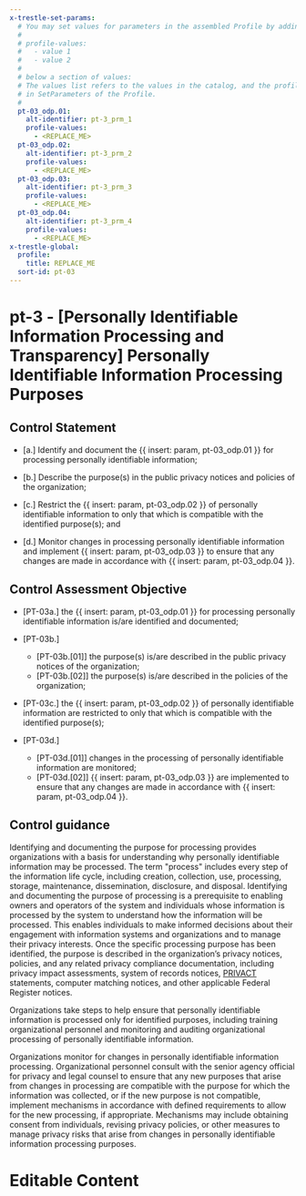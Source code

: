 ```yaml
---
x-trestle-set-params:
  # You may set values for parameters in the assembled Profile by adding
  #
  # profile-values:
  #   - value 1
  #   - value 2
  #
  # below a section of values:
  # The values list refers to the values in the catalog, and the profile-values represent values
  # in SetParameters of the Profile.
  #
  pt-03_odp.01:
    alt-identifier: pt-3_prm_1
    profile-values:
      - <REPLACE_ME>
  pt-03_odp.02:
    alt-identifier: pt-3_prm_2
    profile-values:
      - <REPLACE_ME>
  pt-03_odp.03:
    alt-identifier: pt-3_prm_3
    profile-values:
      - <REPLACE_ME>
  pt-03_odp.04:
    alt-identifier: pt-3_prm_4
    profile-values:
      - <REPLACE_ME>
x-trestle-global:
  profile:
    title: REPLACE_ME
  sort-id: pt-03
---
```


# pt-3 - \[Personally Identifiable Information Processing and Transparency\] Personally Identifiable Information Processing Purposes

## Control Statement

- \[a.\] Identify and document the {{ insert: param, pt-03_odp.01 }} for processing personally identifiable information;

- \[b.\] Describe the purpose(s) in the public privacy notices and policies of the organization;

- \[c.\] Restrict the {{ insert: param, pt-03_odp.02 }} of personally identifiable information to only that which is compatible with the identified purpose(s); and

- \[d.\] Monitor changes in processing personally identifiable information and implement {{ insert: param, pt-03_odp.03 }} to ensure that any changes are made in accordance with {{ insert: param, pt-03_odp.04 }}.

## Control Assessment Objective

- \[PT-03a.\] the {{ insert: param, pt-03_odp.01 }} for processing personally identifiable information is/are identified and documented;

- \[PT-03b.\]

  - \[PT-03b.[01]\] the purpose(s) is/are described in the public privacy notices of the organization;
  - \[PT-03b.[02]\] the purpose(s) is/are described in the policies of the organization;

- \[PT-03c.\] the {{ insert: param, pt-03_odp.02 }} of personally identifiable information are restricted to only that which is compatible with the identified purpose(s);

- \[PT-03d.\]

  - \[PT-03d.[01]\] changes in the processing of personally identifiable information are monitored;
  - \[PT-03d.[02]\] {{ insert: param, pt-03_odp.03 }} are implemented to ensure that any changes are made in accordance with {{ insert: param, pt-03_odp.04 }}.

## Control guidance

Identifying and documenting the purpose for processing provides organizations with a basis for understanding why personally identifiable information may be processed. The term "process" includes every step of the information life cycle, including creation, collection, use, processing, storage, maintenance, dissemination, disclosure, and disposal. Identifying and documenting the purpose of processing is a prerequisite to enabling owners and operators of the system and individuals whose information is processed by the system to understand how the information will be processed. This enables individuals to make informed decisions about their engagement with information systems and organizations and to manage their privacy interests. Once the specific processing purpose has been identified, the purpose is described in the organization’s privacy notices, policies, and any related privacy compliance documentation, including privacy impact assessments, system of records notices, [PRIVACT](#18e71fec-c6fd-475a-925a-5d8495cf8455) statements, computer matching notices, and other applicable Federal Register notices.

Organizations take steps to help ensure that personally identifiable information is processed only for identified purposes, including training organizational personnel and monitoring and auditing organizational processing of personally identifiable information.

Organizations monitor for changes in personally identifiable information processing. Organizational personnel consult with the senior agency official for privacy and legal counsel to ensure that any new purposes that arise from changes in processing are compatible with the purpose for which the information was collected, or if the new purpose is not compatible, implement mechanisms in accordance with defined requirements to allow for the new processing, if appropriate. Mechanisms may include obtaining consent from individuals, revising privacy policies, or other measures to manage privacy risks that arise from changes in personally identifiable information processing purposes.

# Editable Content

<!-- Make additions and edits below -->
<!-- The above represents the contents of the control as received by the profile, prior to additions. -->
<!-- If the profile makes additions to the control, they will appear below. -->
<!-- The above markdown may not be edited but you may edit the content below, and/or introduce new additions to be made by the profile. -->
<!-- If there is a yaml header at the top, parameter values may be edited. Use --set-parameters to incorporate the changes during assembly. -->
<!-- The content here will then replace what is in the profile for this control, after running profile-assemble. -->
<!-- The current profile has no added parts for this control, but you may add new ones here. -->
<!-- Each addition must have a heading either of the form ## Control my_addition_name -->
<!-- or ## Part a. (where the a. refers to one of the control statement labels.) -->
<!-- "## Control" parts are new parts added after the statement part. -->
<!-- "## Part" parts are new parts added into the top-level statement part with that label. -->
<!-- Subparts may be added with nested hash levels of the form ### My Subpart Name -->
<!-- underneath the parent ## Control or ## Part being added -->
<!-- See https://ibm.github.io/compliance-trestle/tutorials/ssp_profile_catalog_authoring/ssp_profile_catalog_authoring for guidance. -->
